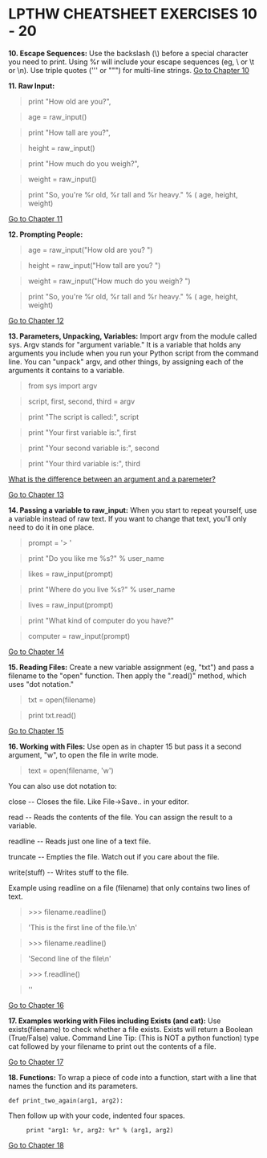 LPTHW CHEATSHEET EXERCISES 10 - 20
=======
**10\. Escape Sequences:**
Use the backslash (\\) before a special character you need to print. Using %r will include your escape sequences (eg, \\ or \\t or \\n). Use triple quotes (''' or """) for multi-line strings. [Go to Chapter 10](http://learnpythonthehardway.org/book/ex10.html)


**11\. Raw Input:**
> print "How old are you?",

> age = raw_input()

> print "How tall are you?",

> height = raw_input()

> print "How much do you weigh?",

> weight = raw_input()

> print "So, you're %r old, %r tall and %r heavy." % (
    age, height, weight)
    
[Go to Chapter 11](http://learnpythonthehardway.org/book/ex11.html)


**12\. Prompting People:**
> age = raw_input("How old are you? ")

> height = raw_input("How tall are you? ")

> weight = raw_input("How much do you weigh? ")

> print "So, you're %r old, %r tall and %r heavy." % ( age, height, weight)

[Go to Chapter 12](http://learnpythonthehardway.org/book/ex12.html)


**13\. Parameters, Unpacking, Variables:**
Import argv from the module called sys. Argv stands for "argument variable." It is a variable that holds any arguments you include when you run your Python script from the command line. You can "unpack" argv, and other things, by assigning each of the arguments it contains to a variable.

>from sys import argv


>script, first, second, third = argv


>print "The script is called:", script

>print "Your first variable is:", first

>print "Your second variable is:", second

>print "Your third variable is:", third

[What is the difference between an argument and a paremeter?](http://stackoverflow.com/questions/3176310/difference-between-parameter-and-argument)

[Go to Chapter 13](http://learnpythonthehardway.org/book/ex13.html)


**14\. Passing a variable to raw_input:** When you start to repeat yourself, use a variable instead of raw text. If you want to change 
that text, you'll only need to do it in one place.

>prompt = '> '


>print "Do you like me %s?" % user_name

>likes = raw_input(prompt)


>print "Where do you live %s?" % user_name

>lives = raw_input(prompt)


>print "What kind of computer do you have?"

>computer = raw_input(prompt)

[Go to Chapter 14](http://learnpythonthehardway.org/book/ex14.html)


**15\. Reading Files:** Create a new variable assignment (eg, "txt") and pass a filename to the "open" function. Then apply the ".read()" method, which uses "dot notation."

>txt = open(filename)


>print txt.read()

[Go to Chapter 15](http://learnpythonthehardway.org/book/ex15.html)

**16\. Working with Files:** Use open as in chapter 15 but pass it a second argument, "w", to open the file in write mode.
>text = open(filename, 'w')

You can also use dot notation to:

close -- Closes the file. Like File->Save.. in your editor.

read -- Reads the contents of the file. You can assign the result to a variable.

readline -- Reads just one line of a text file.

truncate -- Empties the file. Watch out if you care about the file.

write(stuff) -- Writes stuff to the file.

Example using readline on a file (filename) that only contains two lines of text.
> \>\>\> filename.readline()

>'This is the first line of the file.\n'

> \>\>\> filename.readline()

>'Second line of the file\n'

> \>\>\> f.readline()

> ''

[Go to Chapter 16](http://learnpythonthehardway.org/book/ex16.html)


**17\. Examples working with Files including Exists (and cat):** Use exists(filename) to check whether a file exists. Exists will return a Boolean (True/False) value. Command Line Tip: (This is NOT a python function) type cat followed by your filename to print out the contents of a file.

[Go to Chapter 17](http://learnpythonthehardway.org/book/ex17.html)

**18\. Functions:** To wrap a piece of code into a function, start with a line that names the function and its parameters.
    
    def print_two_again(arg1, arg2):

Then follow up with your code, indented four spaces.

         print "arg1: %r, arg2: %r" % (arg1, arg2)

[Go to Chapter 18](http://learnpythonthehardway.org/book/ex18.html)






